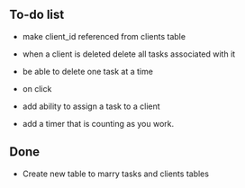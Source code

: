 ## To-do list

   - make client_id referenced from clients table 
   - when a client is deleted delete all tasks associated with it
   - be able to delete one task at a time
   - on click 

- add ability to assign a task to a client
- add a timer that is counting as you work.


## Done
- Create new table to marry tasks and clients tables

